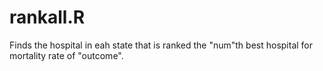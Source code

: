# rankall.R
Finds the hospital in eah state that is ranked the "num"th best hospital for mortality rate of "outcome".
